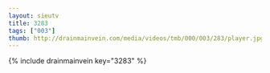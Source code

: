 ```yaml
--- 
layout: sieutv
title: 3283
tags: ["003"]
thumb: http://drainmainvein.com/media/videos/tmb/000/003/283/player.jpg
---
```

{% include drainmainvein key="3283" %} 
